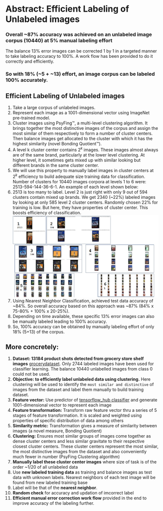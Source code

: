 # Abstract: Efficient Labeling of Unlabeled images
### **Overall ~87% accuracy was achieved on an unlabeled image corpus (10440) at 5% manual labeling effort**
The balance 13% error images can be corrected 1 by 1 in a targeted manner to take labeling accuracy to 100%. A work flow has been provided to do it correctly and efficiently. 
### **So with 18% (~5 + ~13) effort, an image corpus can be labeled 100% accurately.**

## Efficient Labeling of Unlabeled images
1. Take a large corpus of unlabeled images.
2. Represent each image as a 1001-dimensional vector using ImageNet pre-trained model.
3. Cluster images using PsyFing™, a multi-level clustering algorithm. It brings together the most distinctive images of the corpus and assign the most similar of them respectively to form a number of cluster centers. Then balance images get allocated to the cluster with which it has the highest similarity (novel Bonding Quotient™).
4. A level k cluster center contains $2^k$ images. These images almost always are of the same brand, particularly at the lower level clustering. At higher level, it sometimes gets mixed up with similar looking but different brands in the same cluster center.
5. We will use this property to manually label images in cluster centers at $2^k$ efficiency to build adequate size training data for classification. Number of clusters for 10440 images corpora at levels 1 to 6 were: 2513-594-144-36-6-1. An example of each level shown below:
6. 2513 is too many to label. Level 2 is just right with only 9 out of 594 clusters contain mixed up brands. We get 2340 (~22%) labeled images by looking at only 585 level 2 cluster centers. Randomly chosen 22% for training is low. But here, they have properties of cluster center. This boosts efficiency of classification.
![Image description](https://github.com/SanjayDatta/Labeling-Unlabeled-Image-Corpus/blob/master/cluster_center_levelwise.jpg)
7. Using Nearest Neighbor Classification, achieved test data accuracy of ~84%. So overall accuracy based on this approach was ~87% (84% x 75-80% + 100% x 20-25%).
8. Depending on time available, these specific 13% error images can also be manually labeled leading to 100% accuracy.
9. So, 100% accuracy can be obtained by manually labeling effort of only 18% (5+13) of the corpus.
## More concretely:
1. **Dataset: 13184 product shots detected from grocery store shelf images** [grocerydataset](https://github.com/gulvarol/grocerydataset). Only 2744 labeled images have been used for classifier learning. The balance 10440 unlabelled images from class 0 could not be used. 
2. **Objective: to efficiently label unlabeled data using clustering.** Here clustering will be used to identify the `most similar and distinctive` of images from the dataset and label them manually to build training dataset. 
3. **Feature vector:** Use predictor of [tensorflow_hub classifier](https://www.tensorflow.org/tutorials/images/transfer_learning_with_hub) and generate 1001-dimensional vector to represent each image
4. **Feature transformation:** Transform raw feature vector thru a series of 5 stages of feature transformation. It is scaled and weighted using properties of specific distribution of data among others
5. **Similarity metric:** Transformation gives a measure of similarity between images (a novel measure, Bonding Quotient)
6. **Clustering:** Ensures most similar groups of images come together as dense cluster centers and less similar gravitate to their respective closest cluster centers. These cluster centers represent the most similar, the most distinctive images from the dataset and also conveniently much fewer in number (PsyFing Clustering algorithm)
7. **Manually label these cluster center images** where size of task is of the order ~1/20 of all unlabeled data
8. Use **new labeled training data** as training and balance images as test data with unknown labels. Nearest neighbors of each test image will be found from new labeled training base
9. Label will be that of the **nearest neighbor**.
10. **Random check** for accuracy and updation of imcorrect label
11. **Efficient manual error correction work flow** provided in the end to improve accuracy of the labeling further.
